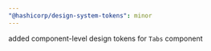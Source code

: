 ```yaml
---
"@hashicorp/design-system-tokens": minor
---
```


added component-level design tokens for `Tabs` component
